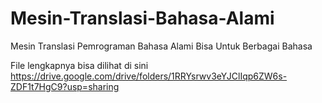 # Mesin-Translasi-Bahasa-Alami
Mesin Translasi Pemrograman Bahasa Alami Bisa Untuk Berbagai Bahasa

File lengkapnya bisa dilihat di sini
https://drive.google.com/drive/folders/1RRYsrwv3eYJClIqp6ZW6s-ZDF1t7HgC9?usp=sharing
